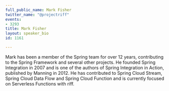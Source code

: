 ```yaml
---
full_public_name: Mark Fisher
twitter_name: "@projectriff"
events:
- 3293
title: Mark Fisher
layout: speaker_bio
id: 1161

---
```

Mark has been a member of the Spring team for over 12 years, contributing to the Spring Framework and several other projects. He founded Spring Integration in 2007 and is one of the authors of Spring Integration in Action, published by Manning in 2012. He has contributed to Spring Cloud Stream, Spring Cloud Data Flow and Spring Cloud Function and is currently focused on Serverless Functions with riff.